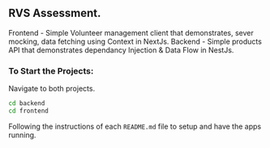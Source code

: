 ## RVS Assessment.
Frontend - Simple Volunteer management client that demonstrates, sever mocking, data fetching using Context in NextJs. 
Backend - Simple products API that demonstrates dependancy Injection & Data Flow in NestJs.

### To Start the Projects:
Navigate to both projects.
```bash
cd backend
cd frontend
```
Following the instructions of each `README.md` file to setup and have the apps running.
